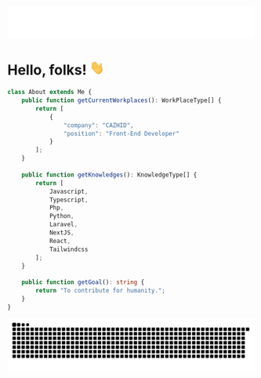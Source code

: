<h1 align="center">
  <img src="https://raw.githubusercontent.com/mayopi/mayopi/master/name.svg" alt="Marton Lederer" />
</h1>

# Hello, folks! <img src="https://raw.githubusercontent.com/mayopi/mayopi/master/wave.gif" width="30px" height="30px" />

```typescript
class About extends Me {
    public function getCurrentWorkplaces(): WorkPlaceType[] {
        return [
            {
                "company": "CAZHID",
                "position": "Front-End Developer"
            }
        ];
    }

    public function getKnowledges(): KnowledgeType[] {
        return [
            Javascript,
            Typescript,
            Php,
            Python,
            Laravel,
            NextJS,
            React,
            Tailwindcss
        ];
    }

    public function getGoal(): string {
        return "To contribute for humanity.";
    }
}
```

<div>
  <img alt="snake eating my contributions" src="https://raw.githubusercontent.com/mayopi/mayopi/output/github-contribution-grid-snake-dark.svg" />
  <br/><br/><br/>
</div>
